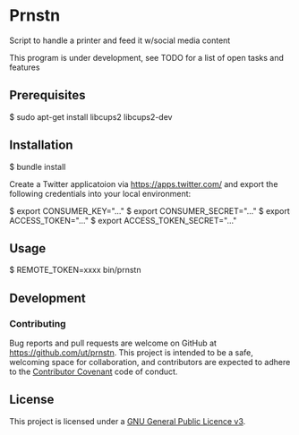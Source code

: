 # Prnstn

Script to handle a printer and feed it w/social media content

This program is under development, see TODO for a list of open tasks and features

## Prerequisites

$ sudo apt-get install libcups2 libcups2-dev

## Installation

  $ bundle install

Create a Twitter applicatoion via https://apps.twitter.com/ and export the following credentials into your local environment:

  $ export CONSUMER_KEY="..."
  $ export CONSUMER_SECRET="..."
  $ export ACCESS_TOKEN="..."
  $ export ACCESS_TOKEN_SECRET="..."



## Usage

  $ REMOTE_TOKEN=xxxx bin/prnstn

## Development

### Contributing

Bug reports and pull requests are welcome on GitHub at https://github.com/ut/prnstn. This project is intended to be a safe, welcoming space for collaboration, and contributors are expected to adhere to the [Contributor Covenant](http://contributor-covenant.org) code of conduct.

## License

This project is licensed under a [GNU General Public Licence v3](LICENSE.txt).

